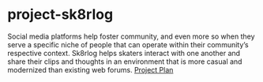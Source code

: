 # project-sk8rlog
Social media platforms help foster community, and even more so when they serve a specific niche of people that can operate within their community’s respective context. Sk8rlog helps skaters interact with one another and share their clips and thoughts in an environment that is more casual and modernized than existing web forums.
[Project Plan](https://docs.google.com/document/d/1xVTIn_IO4cREx6g3sDlOV5U9WAwfL79epWAlnoes7yI/edit?usp=sharing)
